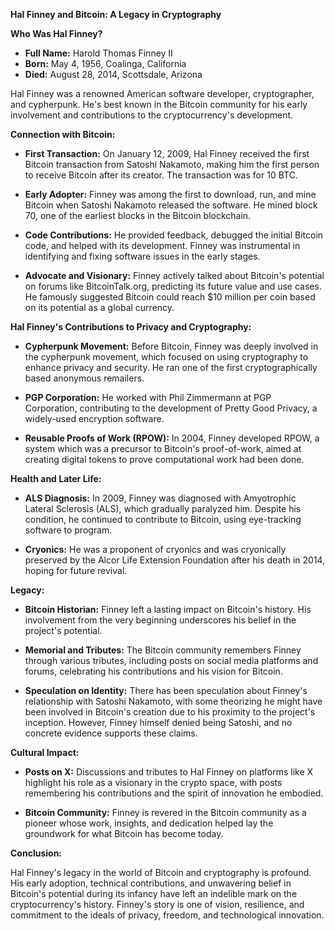 **Hal Finney and Bitcoin: A Legacy in Cryptography**

**Who Was Hal Finney?**

- **Full Name:** Harold Thomas Finney II
- **Born:** May 4, 1956, Coalinga, California
- **Died:** August 28, 2014, Scottsdale, Arizona

Hal Finney was a renowned American software developer, cryptographer, and cypherpunk. He's best known in the Bitcoin community for his early involvement and contributions to the cryptocurrency's development.

**Connection with Bitcoin:**

- **First Transaction:** On January 12, 2009, Hal Finney received the first Bitcoin transaction from Satoshi Nakamoto, making him the first person to receive Bitcoin after its creator. The transaction was for 10 BTC.

- **Early Adopter:** Finney was among the first to download, run, and mine Bitcoin when Satoshi Nakamoto released the software. He mined block 70, one of the earliest blocks in the Bitcoin blockchain.

- **Code Contributions:** He provided feedback, debugged the initial Bitcoin code, and helped with its development. Finney was instrumental in identifying and fixing software issues in the early stages.

- **Advocate and Visionary:** Finney actively talked about Bitcoin's potential on forums like BitcoinTalk.org, predicting its future value and use cases. He famously suggested Bitcoin could reach $10 million per coin based on its potential as a global currency.

**Hal Finney's Contributions to Privacy and Cryptography:**

- **Cypherpunk Movement:** Before Bitcoin, Finney was deeply involved in the cypherpunk movement, which focused on using cryptography to enhance privacy and security. He ran one of the first cryptographically based anonymous remailers.

- **PGP Corporation:** He worked with Phil Zimmermann at PGP Corporation, contributing to the development of Pretty Good Privacy, a widely-used encryption software.

- **Reusable Proofs of Work (RPOW):** In 2004, Finney developed RPOW, a system which was a precursor to Bitcoin's proof-of-work, aimed at creating digital tokens to prove computational work had been done.

**Health and Later Life:**

- **ALS Diagnosis:** In 2009, Finney was diagnosed with Amyotrophic Lateral Sclerosis (ALS), which gradually paralyzed him. Despite his condition, he continued to contribute to Bitcoin, using eye-tracking software to program.

- **Cryonics:** He was a proponent of cryonics and was cryonically preserved by the Alcor Life Extension Foundation after his death in 2014, hoping for future revival.

**Legacy:**

- **Bitcoin Historian:** Finney left a lasting impact on Bitcoin's history. His involvement from the very beginning underscores his belief in the project's potential.

- **Memorial and Tributes:** The Bitcoin community remembers Finney through various tributes, including posts on social media platforms and forums, celebrating his contributions and his vision for Bitcoin.

- **Speculation on Identity:** There has been speculation about Finney's relationship with Satoshi Nakamoto, with some theorizing he might have been involved in Bitcoin's creation due to his proximity to the project's inception. However, Finney himself denied being Satoshi, and no concrete evidence supports these claims.

**Cultural Impact:**

- **Posts on X:** Discussions and tributes to Hal Finney on platforms like X highlight his role as a visionary in the crypto space, with posts remembering his contributions and the spirit of innovation he embodied.

- **Bitcoin Community:** Finney is revered in the Bitcoin community as a pioneer whose work, insights, and dedication helped lay the groundwork for what Bitcoin has become today.

**Conclusion:**

Hal Finney's legacy in the world of Bitcoin and cryptography is profound. His early adoption, technical contributions, and unwavering belief in Bitcoin's potential during its infancy have left an indelible mark on the cryptocurrency's history. Finney's story is one of vision, resilience, and commitment to the ideals of privacy, freedom, and technological innovation.